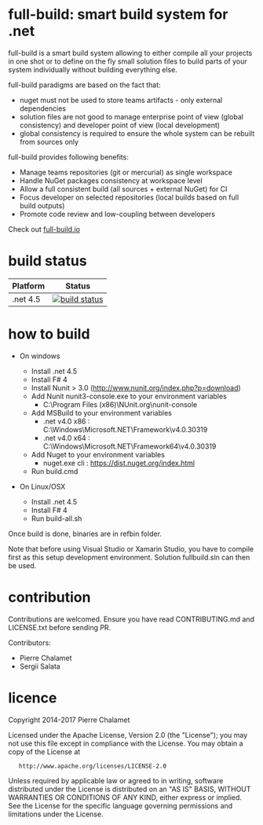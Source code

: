 # full-build: smart build system for .net

full-build is a smart build system allowing to either compile all your projects in one shot or to define on the fly small solution files to build parts of your system individually without building everything else.

full-build paradigms are based on the fact that:
- nuget must not be used to store teams artifacts - only external dependencies
- solution files are not good to manage enterprise point of view (global consistency) and developer point of view (local development)
- global consistency is required to ensure the whole system can be rebuilt from sources only

full-build provides following benefits:
* Manage teams repositories (git or mercurial) as single workspace
* Handle NuGet packages consistency at workspace level
* Allow a full consistent build (all sources + external NuGet) for CI
* Focus developer on selected repositories (local builds based on full build outputs)
* Promote code review and low-coupling between developers

Check out [full-build.io](http://full-build.io)

# build status

Platform|Status
--------|------
.net 4.5|[![build status](https://ci.appveyor.com/api/projects/status/github/full-build/full-build?branch=master)](https://ci.appveyor.com/project/full-build/full-build/branch/master)

# how to build
* On windows
    * Install .net 4.5
    * Install F# 4
    * Install Nunit > 3.0 (http://www.nunit.org/index.php?p=download)
    * Add Nunit nunit3-console.exe to your environment variables 
       * C:\Program Files (x86)\NUnit.org\nunit-console
    * Add MSBuild to your environment variables 
        * .net v4.0 x86 : C:\Windows\Microsoft.NET\Framework\v4.0.30319
        * .net v4.0 x64 : C:\Windows\Microsoft.NET\Framework64\v4.0.30319
	* Add Nuget to your environment variables
		* nuget.exe cli : https://dist.nuget.org/index.html
    * Run build.cmd

* On Linux/OSX
    * Install .net 4.5
    * Install F# 4
    * Run build-all.sh

Once build is done, binaries are in refbin folder.

Note that before using Visual Studio or Xamarin Studio, you have to compile first as this setup development environment. Solution fullbuild.sln can then be used.

# contribution
Contributions are welcomed. Ensure you have read CONTRIBUTING.md and LICENSE.txt before sending PR.

Contributors:
  * Pierre Chalamet
  * Sergii Salata

# licence
   Copyright 2014-2017 Pierre Chalamet

   Licensed under the Apache License, Version 2.0 (the "License");
   you may not use this file except in compliance with the License.
   You may obtain a copy of the License at

       http://www.apache.org/licenses/LICENSE-2.0

   Unless required by applicable law or agreed to in writing, software
   distributed under the License is distributed on an "AS IS" BASIS,
   WITHOUT WARRANTIES OR CONDITIONS OF ANY KIND, either express or implied.
   See the License for the specific language governing permissions and
   limitations under the License.
